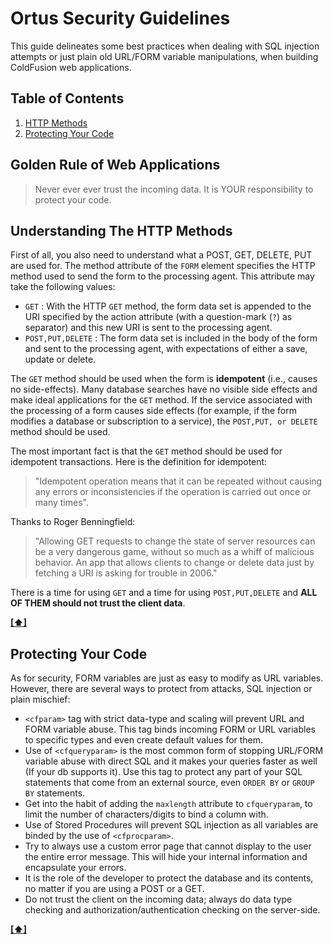 # Ortus Security Guidelines


This guide delineates some best practices when dealing with SQL injection attempts or just plain old URL/FORM variable manipulations, when building ColdFusion web applications.

## <a name='TOC'>Table of Contents</a>

  1. [HTTP Methods](#http_methods)
  1. [Protecting Your Code](#protecting_code)

## Golden Rule of Web Applications
> Never ever ever trust the incoming data. It is YOUR responsibility to protect your code.

## <a name="http_methods">Understanding The HTTP Methods</a>

First of all, you also need to understand what a POST, GET, DELETE, PUT are used for. The method attribute of the `FORM` element specifies the HTTP method used to send the form to the processing agent. This attribute may take the following values:

* `GET` : With the HTTP `GET` method, the form data set is appended to the URI specified by the action attribute (with a question-mark (`?`) as separator) and this new URI is sent to the processing agent.
* `POST,PUT,DELETE` : The form data set is included in the body of the form and sent to the processing agent, with expectations of either a save, update or delete.

The `GET` method should be used when the form is **idempotent** (i.e., causes no side-effects). Many database searches have no visible side effects and make ideal applications for the `GET` method. If the service associated with the processing of a form causes side effects (for example, if the form modifies a database or subscription to a service), the `POST,PUT, or DELETE` method should be used.

The most important fact is that the `GET` method should be used for idempotent transactions. Here is the definition for idempotent: 

<blockquote>
"Idempotent operation means that it can be repeated without causing any errors or inconsistencies if the operation is carried out once or many times". 
</blockquote>

Thanks to Roger Benningfield: 

<blockquote>
"Allowing GET requests to change the state of server resources can be a very dangerous game, without so much as a whiff of malicious behavior. An app that allows clients to change or delete data just by fetching a URI is asking for trouble in 2006."

</blockquote>

There is a time for using `GET` and a time for using `POST,PUT,DELETE` and **ALL OF THEM should not trust the client data**. 

**[[⬆]](#TOC)**

## <a name="protecting_code">Protecting Your Code</a>

As for security, FORM variables are just as easy to modify as URL variables. However, there are several ways to protect from attacks, SQL injection or plain mischief:

* `<cfparam>` tag with strict data-type and scaling will prevent URL and FORM variable abuse. This tag binds incoming FORM or URL variables to specific types and even create default values for them.
* Use of `<cfqueryparam>` is the most common form of stopping URL/FORM variable abuse with direct SQL and it makes your queries faster as well (If your db supports it). Use this tag to protect any part of your SQL statements that come from an external source, even `ORDER BY` or `GROUP BY` statements.
* Get into the habit of adding the `maxlength` attribute to `cfqueryparam`, to limit the number of characters/digits to bind a column with.
* Use of Stored Procedures will prevent SQL injection as all variables are binded by the use of `<cfprocparam>`.
* Try to always use a custom error page that cannot display to the user the entire error message. This will hide your internal information and encapsulate your errors.
* It is the role of the developer to protect the database and its contents, no matter if you are using a POST or a GET.
* Do not trust the client on the incoming data; always do data type checking and authorization/authentication checking on the server-side.

**[[⬆]](#TOC)**
